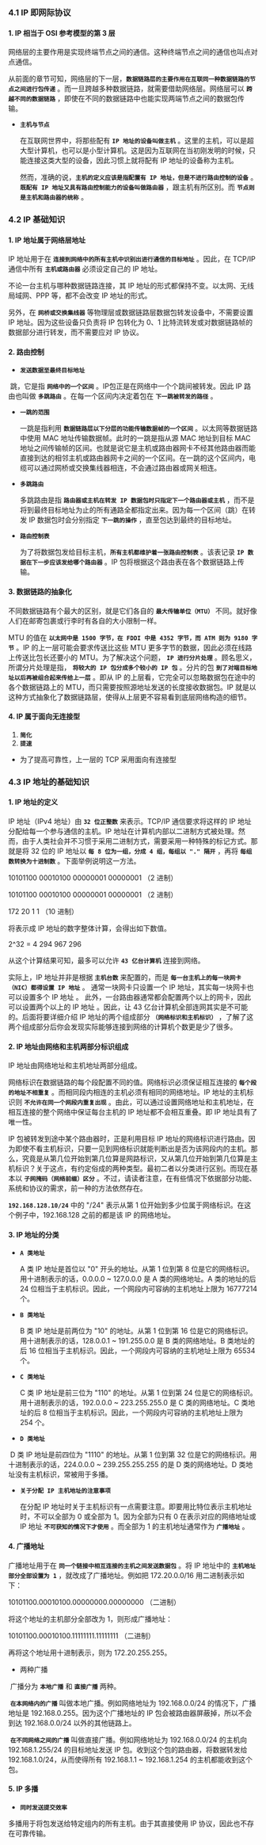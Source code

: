 ### 4.1 IP 即网际协议

#### 1. IP 相当于 OSI 参考模型的第 3 层

网络层的主要作用是实现终端节点之间的通信。这种终端节点之间的通信也叫点对点通信。

从前面的章节可知，网络层的下一层，**`数据链路层的主要作用在互联同一种数据链路的节点之间进行包传递`** 。而一旦跨越多种数据链路，就需要借助网络层。网络层可以 **`跨越不同的数据链路`** ，即使在不同的数据链路中也能实现两端节点之间的数据包传输。

* **`主机与节点`**

  在互联网世界中，将那些配有 **`IP 地址的设备叫做主机`** 。这里的主机，可以是超大型计算机，也可以是小型计算机。这是因为互联网在当初刚发明的时候，只能连接这类大型的设备，因此习惯上就将配有 IP 地址的设备称为主机。

  然而，准确的说，**`主机的定义应该是指配置有 IP 地址，但是不进行路由控制的设备`** 。**`既配有 IP 地址又具有路由控制能力的设备叫做路由器`** ，跟主机有所区别。而 **`节点则是主机和路由器的统称`** 。



### 4.2 IP 基础知识

#### 1. IP 地址属于网络层地址

IP 地址用于在 **`连接到网络中的所有主机中识别出进行通信的目标地址`** 。因此，在 TCP/IP 通信中所有 **`主机或路由器`** 必须设定自己的 IP 地址。

不论一台主机与哪种数据链路连接，其 IP 地址的形式都保持不变。以太网、无线局域网、PPP 等，都不会改变 IP 地址的形式。

另外，在 **`网桥或交换集线器`** 等物理层或数据链路层数据包转发设备中，不需要设置 IP 地址。因为这些设备只负责将 IP 包转化为 0、1 比特流转发或对数据链路帧的数据部分进行转发，而不需要应对 IP 协议。



#### 2. 路由控制

* **`发送数据至最终目标地址`** 

​	跳，它是指 **`网络中的一个区间`** 。IP包正是在网络中一个个跳间被转发。因此 IP 路由也叫做 **`多跳路由`** 。在每一个区间内决定着包在 **`下一跳被转发的路径`** 。

* **`一跳的范围`**

  一跳是指利用  **`数据链路层以下分层的功能传输数据帧的一个区间`** 。以太网等数据链路中使用 MAC 地址传输数据帧。此时的一跳是指从源 MAC 地址到目标 MAC 地址之间传输帧的区间。也就是说它是主机或路由器网卡不经其他路由器而能直接到达的相邻主机或路由器网卡之间的一个区间。在一跳的这个区间内，电缆可以通过网桥或交换集线器相连，不会通过路由器或网关相连。

* **`多跳路由`**

  多跳路由是指  **`路由器或主机在转发 IP 数据包时只指定下一个路由器或主机`** ，而不是将到最终目标地址为止的所有通路全都指定出来。因为每一个区间（跳）在转发 IP 数据包时会分别指定  **`下一跳的操作`** ，直至包达到最终的目标地址。              

* **`路由控制表`**

  为了将数据包发给目标主机，**`所有主机都维护着一张路由控制表`** 。该表记录 **`IP 数据在下一步应该发给哪个路由器`** 。IP 包将根据这个路由表在各个数据链路上传输。



#### 3. 数据链路的抽象化

不同数据链路有个最大的区别，就是它们各自的 **`最大传输单位（MTU）`** 不同。就好像人们在邮寄包裹或行李时有各自的大小限制一样。

MTU 的值在 **`以太网中是 1500 字节，在 FDDI 中是 4352 字节，而 ATM 则为 9180 字节`** 。IP 的上一层可能会要求传送比这些 MTU 更多字节的数据，因此必须在线路上传送比包长还要小的 MTU。为了解决这个问题， **`IP 进行分片处理`** 。顾名思义，所谓分片处理是指， **`将较大的 IP 包分成多个较小的 IP 包`** 。分片的包   **`到了对端目标地址以后再被组合起来传给上一层`** 。即从 IP 的上层看，它完全可以忽略数据包在途中的各个数据链路上的 MTU，而只需要按照源地址发送的长度接收数据包。IP 就是以这种方式抽象化了数据链路层，使得从上层更不容易看到底层网络构造的细节。



#### 4. IP 属于面向无连接型

1. **`简化`**
2. **`提速`**

* 为了提高可靠性，上一层的 TCP  采用面向有连接型



### 4.3 IP 地址的基础知识

#### 1. IP 地址的定义

IP 地址（IPv4 地址）由 **`32 位正整数`** 来表示。TCP/IP 通信要求将这样的 IP 地址分配给每一个参与通信的主机。IP 地址在计算机内部以二进制方式被处理。然而，由于人类社会并不习惯于采用二进制方式，需要采用一种特殊的标记方式。那就是将 32 位的 IP 地址以 **`每 8 位为一组，分成 4 组，每组以 "." 隔开`** ，再将 **`每组数转换为十进制数`** 。下面举例说明这一方法。                                                                                          

10101100             00010100           00000001        00000001       （2 进制） 

10101100             00010100           00000001        00000001       （2 进制）

172                        20                         1                       1                      （10 进制） 



将表示成 IP 地址的数字整体计算，会得出如下数值。

2^32 = 4 294 967 296

从这个计算结果可知，最多可以允许 **`43 亿台计算机`** 连接到网络。

实际上，IP 地址并非是根据 **`主机台数`** 来配置的，而是 **`每一台主机上的每一块网卡（NIC）都得设置 IP 地址`** 。 通常一块网卡只设置一个 IP 地址，其实每一块网卡也可以设置多个 IP 地址 。 此外，一台路由器通常都会配置两个以上的网卡，因此可以设置两个以上的 IP 地址 。因此，让 43 亿台计算机全部连网其实是不可能的。后面将要详细介绍 IP 地址的两个组成部分 **`（网络标识和主机标识）`** ，了解了这两个组成部分后你会发现实际能够连接到网络的计算机个数更是少了很多。



#### 2. IP 地址由网络和主机两部分标识组成

IP 地址由网络地址和主机地址两部分组成。

网络标识在数据链路的每个段配置不同的值。网络标识必须保证相互连接的 **`每个段的地址不相重复`** 。而相同段内相连的主机必须有相同的网络地址。IP 地址的主机标识则 **`不允许在同一个网段内重复出现`** 。由此，可以通过设置网络地址和主机地址，在相互连接的整个网络中保证每台主机的 IP 地址都不会相互重叠。即 IP 地址具有了唯一性。

IP 包被转发到途中某个路由器时，正是利用目标 IP 地址的网络标识进行路由。因为即使不看主机标识，只要一见到网络标识就能判断出是否为该网段内的主机。那么，究竟是从第几位开始到第几位算是网路标识，又从第几位开始到第几位算是主机标识？关于这点，有约定俗成的两种类型。最初二者以分类进行区别。而现在基本以 **`子网掩码（网络前缀）区分`** 。不过，请读者注意，在有些情况下依据部分功能、系统和协议的需求，前一种的方法依然存在。

**`192.168.128.10/24`** 中的 "/24" 表示从第 1 位开始到多少位属于网络标识。在这个例子中，192.168.128 之前的都是该 IP 的网络地址。



#### 3. IP 地址的分类

* **`A 类地址`**

  A 类 IP 地址是首位以 "0" 开头的地址。从第 1 位到第 8 位是它的网络标识。用十进制表示的话，0.0.0.0 ~ 127.0.0.0 是 A 类的网络地址。A 类的地址的后 24 位相当于主机标识。因此，一个网段内可容纳的主机地址上限为 16777214 个。

* **`B 类地址`**

  B 类 IP 地址是前两位为 "10" 的地址。从第 1 位到第 16 位是它的网络标识。用十进制表示的话，128.0.0.1 ~ 191.255.0.0 是 B 类的网络地址。B 类地址的后 16 位相当于主机标识。因此，一个网段内可容纳的主机地址上限为 65534 个。

* **`C 类地址`**

  C 类 IP 地址是前三位为 "110" 的地址。从第 1 位到第 24 位是它的网络标识。用十进制表示的话，192.0.0.0 ~ 223.255.255.0 是 C 类的网络地址。C 类地址的后 8 位相当于主机标识。因此，一个网段内可容纳的主机地址上限为 254 个。

* **`D 类地址`**

​	D 类 IP 地址是前四位为 "1110" 的地址。从第 1 位到第 32 位是它的网络标识。用十进制表示的话，224.0.0.0 ~ 239.255.255.255 的是 D 类的网络地址。D 类地址没有主机标识，常被用于多播。

* **`关于分配 IP 主机地址的注意事项`**

  在分配 IP 地址时关于主机标识有一点需要注意。即要用比特位表示主机地址时，不可以全部为 0 或全部为 1。因为全部为只有 0 在表示对应的网络地址或 IP 地址 **`不可获知的情况下才使用`** 。而全部为 1 的主机地址通常作为 **`广播地址`** 。



#### 4. 广播地址

广播地址用于在 **`同一个链接中相互连接的主机之间发送数据包`** 。将 IP 地址中的 **`主机地址部分全部设置为 1`** ，就改成了广播地址。例如把 172.20.0.0/16 用二进制表示如下：

10101100.00010100.00000000.00000000      （二进制）

将这个地址的主机部分全部改为 1，则形成广播地址：

10101100.00010100.11111111.11111111      （二进制）

再将这个地址用十进制表示，则为 172.20.255.255。



* 两种广播

​	广播分为 **`本地广播`** 和 **`直接广播`** 两种。

​	**`在本网络内的广播`** 叫做本地广播。例如网络地址为 192.168.0.0/24 的情况下，广播地址是 192.168.0.255。因为这个广播地址的 IP 包会被路由器屏蔽掉，所以不会到达 192.168.0.0/24 以外的其他链路上。

​	**`在不同网络之间的广播`** 叫做直接广播。例如网络地址为 192.168.0.0/24 的主机向 192.168.1.255/24 的目标地址发送 IP 包。收到这个包的路由器，将数据转发给 192.168.1.0/24，从而使得所有 192.168.1.1 ~ 192.168.1.254 的主机都能收到这个包。



#### 5. IP 多播

* **`同时发送提交效率`**

多播用于将包发送给特定组内的所有主机。由于其直接使用 IP 协议，因此也不存在可靠传输。







​       